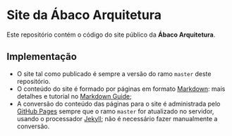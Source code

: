 Site da Ábaco Arquitetura
=========================

Este repositório contém o código do site público da **Ábaco
Arquitetura**.

Implementação
-------------

- O site tal como publicado é sempre a versão do ramo `master` deste
  repositório.
- O conteúdo do site é formado por páginas em formato
  [Markdown](https://daringfireball.net/projects/markdown/): mais
  detalhes e tutorial no [Markdown
  Guide](https://www.markdownguide.org/);
- A conversão do conteúdo das páginas para o site é administrada pelo
  [GitHub Pages](https://pages.github.com/) sempre que o ramo `master` for
  atualizado no servidor, usando o processador [Jekyll](https://jekyllrb.com);
  não é necessário fazer manualmente a conversão.

